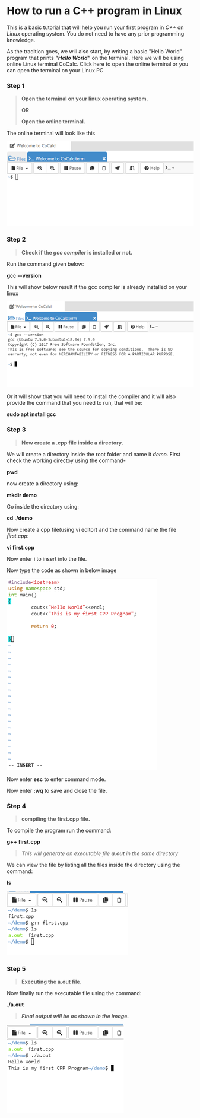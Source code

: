 # **How to run a C++ program in Linux**

This is a basic tutorial that will help you run your first program in *C++* on *Linux* operating system. You do not need to have any prior programming knowledge.

As the tradition goes, we will also start, by writing a basic "Hello World" program that prints ***"Hello World"*** on the terminal. Here we will be using online Linux terminal CoCalc. Click here to open the online terminal or you can open the terminal on your Linux PC


### **Step 1**
> **Open the terminal on your linux operating system.**
>
> **OR**
>
> **Open the online terminal.**

The online terminal will look like this 

![](images/terminal.PNG)


### **Step 2**
> **Check if the *gcc compiler* is installed or not.**
 
Run the command given below:

**gcc --version**

This will show below result if the gcc compiler is already installed on your linux


![](images/check_gcc.png)

Or it will show that you will need to install the compiler and it will also provide the command that you need to run, that will be:

**sudo apt install gcc**


### **Step 3**
> **Now create a .cpp file inside a directory.**

We will create a directory inside the root folder and name it *demo*. First check the working directoy using the command-

**pwd**

now create a directory using:

**mkdir demo**

Go inside the directory using:

**cd ./demo**

Now create a cpp file(using vi editor) and the command name the file *first.cpp*:

**vi first.cpp**

Now enter **i** to insert into the file.

Now type the code as shown in below image

![](images/insert_mode.png)


Now enter **esc** to enter command mode.

Now enter **:wq** to save and close the file.

### **Step 4**
> **compiling the first.cpp file.**   

To compile the program run the command:

**g++ first.cpp**

> *This will generate an executable file **a.out** in the same directory*

We can view the file by listing all the files inside the directory using the command:

**ls**

![](images/compile.png)


### **Step 5**
> **Executing the a.out file.**

Now finally run the executable file using the command:

**./a.out**

> ***Final output will be as shown in the image.***

![](images/run.png)    
